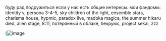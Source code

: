 
буду рад подружиться если у нас есть общие интересы. мои фандомы: identity v, persona 3-4-5, sky children of the light, ensemble stars, charisma house, hypmic, paradox live, madoka magica, the summer hikaru died, alien stage, 8:11, потерянный в облаке, бекрумс, project sekai, zzz

(![image](https://github.com/user-attachments/assets/f3255f3b-468d-4f47-b2ef-6d255067877c)
